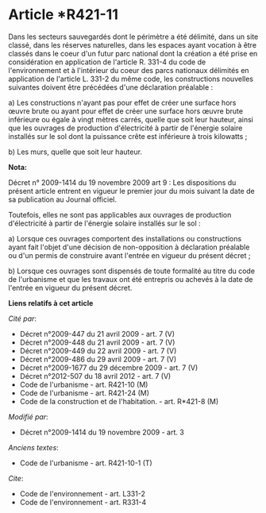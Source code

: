 # Article *R421-11

Dans les secteurs sauvegardés dont le périmètre a été délimité, dans un site classé, dans les réserves naturelles, dans les
espaces ayant vocation à être classés dans le coeur d'un futur parc national dont la création a été prise en considération en
application de l'article R. 331-4 du code de l'environnement et à l'intérieur du coeur des parcs nationaux délimités en
application de l'article L. 331-2 du même code, les constructions nouvelles suivantes doivent être précédées d'une
déclaration préalable : 

a) Les constructions n'ayant pas pour effet de créer une surface hors œuvre brute ou ayant pour effet de créer une surface
hors œuvre brute inférieure ou égale à vingt mètres carrés, quelle que soit leur hauteur, ainsi que les ouvrages de
production d'électricité à partir de l'énergie solaire installés sur le sol dont la puissance crête est inférieure à trois
kilowatts ; 

b) Les murs, quelle que soit leur hauteur.

**Nota:**

Décret n° 2009-1414 du 19 novembre 2009 art 9 : Les dispositions du présent article entrent en vigueur le premier jour du
mois suivant la date de sa publication au Journal officiel.

Toutefois, elles ne sont pas applicables aux ouvrages de production d'électricité à partir de l'énergie solaire installés sur
le sol :

a) Lorsque ces ouvrages comportent des installations ou constructions ayant fait l'objet d'une décision de non-opposition à
déclaration préalable ou d'un permis de construire avant l'entrée en vigueur du présent décret ;

b) Lorsque ces ouvrages sont dispensés de toute formalité au titre du code de l'urbanisme et que les travaux ont été
entrepris ou achevés à la date de l'entrée en vigueur du présent décret.

**Liens relatifs à cet article**

_Cité par_:

  - Décret n°2009-447 du 21 avril 2009 - art. 7 (V)
  - Décret n°2009-448 du 21 avril 2009 - art. 7 (V)
  - Décret n°2009-449 du 22 avril 2009 - art. 7 (V)
  - Décret n°2009-486 du 29 avril 2009 - art. 7 (V)
  - Décret n°2009-1677 du 29 décembre 2009 - art. 7 (V)
  - Décret n°2012-507 du 18 avril 2012 - art. 7 (V)
  - Code de l'urbanisme - art. R421-10 (M)
  - Code de l'urbanisme - art. R421-24 (M)
  - Code de la construction et de l'habitation. - art. R*421-8 (M)

_Modifié par_:

  - Décret n°2009-1414 du 19 novembre 2009 - art. 3

_Anciens textes_:

  - Code de l'urbanisme - art. R421-10-1 (T)

_Cite_:

  - Code de l'environnement - art. L331-2
  - Code de l'environnement - art. R331-4
